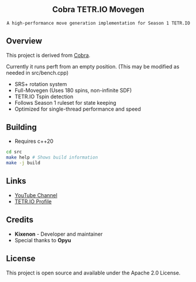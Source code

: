 <div align="center">
    <h2>Cobra TETR.IO Movegen</h2>

    A high-performance move generation implementation for Season 1 TETR.IO
</div>

## Overview

This project is derived from [Cobra](https://www.youtube.com/@cobra-tetris). 

Currently it runs perft from an empty position. (This may be modified as needed in src/bench.cpp)

- SRS+ rotation system
- Full-Movegen (Uses 180 spins, non-infinite SDF)
- TETR.IO Tspin detection
- Follows Season 1 ruleset for state keeping
- Optimized for single-thread performance and speed

## Building

- Requires c++20
```bash
cd src
make help # Shows build information
make -j build
```

## Links

- [YouTube Channel](https://www.youtube.com/@cobra-tetris)
- [TETR.IO Profile](https://ch.tetr.io/u/cobra)

## Credits

- **Kixenon** - Developer and maintainer
- Special thanks to **Opyu**

## License

This project is open source and available under the Apache 2.0 License.
